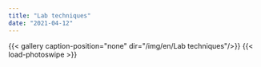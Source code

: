 ```yaml
---
title: "Lab techniques"
date: "2021-04-12"
---
```


{{< gallery  caption-position="none" dir="/img/en/Lab techniques"/>}} {{< load-photoswipe >}}

